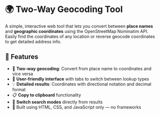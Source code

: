 # 🌍 Two-Way Geocoding Tool

A simple, interactive web tool that lets you convert between **place names** and **geographic coordinates** using the OpenStreetMap Nominatim API. Easily find the coordinates of any location or reverse geocode coordinates to get detailed address info.

## 🔧 Features

- 🔄 **Two-way geocoding**: Convert from place name to coordinates and vice versa
- 📍 **User-friendly interface** with tabs to switch between lookup types
- 💡 **Detailed results**: Coordinates with directional notation and decimal format
- 📋 **Copy to clipboard** functionality
- 🔁 **Switch search modes** directly from results
- 🧠 Built using HTML, CSS, and JavaScript only — no frameworks
